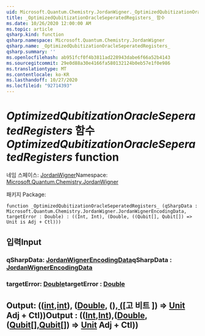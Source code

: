 ```yaml
---
uid: Microsoft.Quantum.Chemistry.JordanWigner._OptimizedQubitizationOracleSeperatedRegisters_
title: _OptimizedQubitizationOracleSeperatedRegisters_ 함수
ms.date: 10/26/2020 12:00:00 AM
ms.topic: article
qsharp.kind: function
qsharp.namespace: Microsoft.Quantum.Chemistry.JordanWigner
qsharp.name: _OptimizedQubitizationOracleSeperatedRegisters_
qsharp.summary: ''
ms.openlocfilehash: ab951fcf0f4b3811ad228943dabe6f66a52b4143
ms.sourcegitcommit: 29e0d88a30e4166fa580132124b0eb57e1f0e986
ms.translationtype: MT
ms.contentlocale: ko-KR
ms.lasthandoff: 10/27/2020
ms.locfileid: "92714393"
---
```

# <a name="_optimizedqubitizationoracleseperatedregisters_-function"></a><span data-ttu-id="19836-102">_OptimizedQubitizationOracleSeperatedRegisters_ 함수</span><span class="sxs-lookup"><span data-stu-id="19836-102">_OptimizedQubitizationOracleSeperatedRegisters_ function</span></span>

<span data-ttu-id="19836-103">네임 스페이스: [JordanWigner](xref:Microsoft.Quantum.Chemistry.JordanWigner)</span><span class="sxs-lookup"><span data-stu-id="19836-103">Namespace: [Microsoft.Quantum.Chemistry.JordanWigner](xref:Microsoft.Quantum.Chemistry.JordanWigner)</span></span>

<span data-ttu-id="19836-104">패키지 [](https://nuget.org/packages/)</span><span class="sxs-lookup"><span data-stu-id="19836-104">Package: [](https://nuget.org/packages/)</span></span>




```qsharp
function _OptimizedQubitizationOracleSeperatedRegisters_ (qSharpData : Microsoft.Quantum.Chemistry.JordanWigner.JordanWignerEncodingData, targetError : Double) : ((Int, Int), (Double, ((Qubit[], Qubit[]) => Unit is Adj + Ctl)))
```


## <a name="input"></a><span data-ttu-id="19836-105">입력</span><span class="sxs-lookup"><span data-stu-id="19836-105">Input</span></span>

### <a name="qsharpdata--jordanwignerencodingdata"></a><span data-ttu-id="19836-106">qSharpData: [JordanWignerEncodingData](xref:Microsoft.Quantum.Chemistry.JordanWigner.JordanWignerEncodingData)</span><span class="sxs-lookup"><span data-stu-id="19836-106">qSharpData : [JordanWignerEncodingData](xref:Microsoft.Quantum.Chemistry.JordanWigner.JordanWignerEncodingData)</span></span>




### <a name="targeterror--double"></a><span data-ttu-id="19836-107">targetError: [Double](xref:microsoft.quantum.lang-ref.double)</span><span class="sxs-lookup"><span data-stu-id="19836-107">targetError : [Double](xref:microsoft.quantum.lang-ref.double)</span></span>





## <a name="output--intintdoublequbitqubit--unit-adj--ctl"></a><span data-ttu-id="19836-108">Output: (([int](xref:microsoft.quantum.lang-ref.int),[int](xref:microsoft.quantum.lang-ref.int)), ([Double](xref:microsoft.quantum.lang-ref.double), ()[, (](xref:microsoft.quantum.lang-ref.qubit)[고 비트 [](xref:microsoft.quantum.lang-ref.qubit)]) => [Unit](xref:microsoft.quantum.lang-ref.unit) Adj + Ctl))</span><span class="sxs-lookup"><span data-stu-id="19836-108">Output : (([Int](xref:microsoft.quantum.lang-ref.int),[Int](xref:microsoft.quantum.lang-ref.int)),([Double](xref:microsoft.quantum.lang-ref.double),([Qubit](xref:microsoft.quantum.lang-ref.qubit)[],[Qubit](xref:microsoft.quantum.lang-ref.qubit)[]) => [Unit](xref:microsoft.quantum.lang-ref.unit) Adj + Ctl))</span></span>

